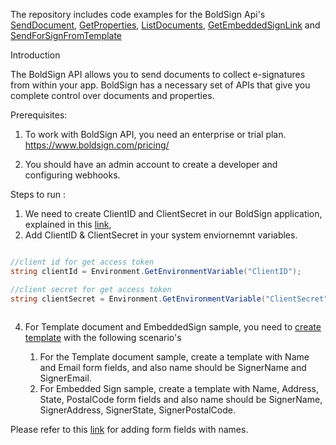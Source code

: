 The repository includes code examples for the BoldSign Api's [SendDocument](https://www.boldsign.com/help/api/document/send-document-for-sign/#send-document), [GetProperties](https://www.boldsign.com/help/api/document/get-document-properties/), [ListDocuments](https://www.boldsign.com/help/api/document/list-documents/), [GetEmbeddedSignLink](https://www.boldsign.com/help/api/document/get-embed-signing-link-for-a-signer/) and [SendForSignFromTemplate](https://www.boldsign.com/help/api/template/send-document-to-sign-using-template/)

Introduction

The BoldSign API allows you to send documents to collect e-signatures from within your app. BoldSign has a necessary set of APIs that give you complete control over documents and properties.

Prerequisites:

1. To work with BoldSign API, you need an enterprise or trial plan.
https://www.boldsign.com/pricing/

2. You should have an admin account to create a developer and configuring webhooks.

Steps to run :

1. We need to create ClientID and ClientSecret in our BoldSign application, explained in this [link](https://www.boldsign.com/help/api/general/preparing-your-application/#acquire-app-credentials),
2. Add ClientID & ClientSecret in your system enviornemnt variables.

```cs

//client id for get access token
string clientId = Environment.GetEnvironmentVariable("ClientID");

//client secret for get access token
string clientSecret = Environment.GetEnvironmentVariable("ClientSecret");
                
```
4. For Template document and EmbeddedSign sample, you need to [create template](https://www.boldsign.com/help/getting-started/creating-templates/) with the following scenario's

    1. For the Template document sample, create a template with Name and Email form fields, and also name should be SignerName and SignerEmail.
    2. For Embedded Sign sample, create a template with Name, Address, State, PostalCode form fields and also name should be SignerName, SignerAddress, SignerState, SignerPostalCode. 

 Please refer to this [link]( https://www.boldsign.com/help/api/template/send-document-to-sign-using-template/#send-document-from-template-by-filling-existing-fields) for adding form fields with names.